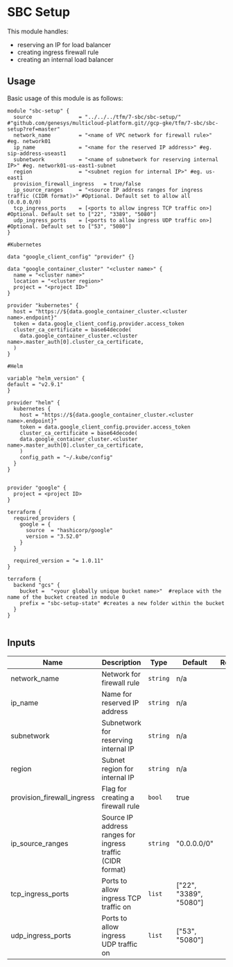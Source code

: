 # SBC Setup

This module handles:
- reserving an IP for load balancer
- creating ingress firewall rule
- creating an internal load balancer

## Usage

Basic usage of this module is as follows:

```hcl
module "sbc-setup" {
  source               = "../../../tfm/7-sbc/sbc-setup/" #"github.com/genesys/multicloud-platform.git//gcp-gke/tfm/7-sbc/sbc-setup?ref=master"
  network_name         = "<name of VPC network for firewall rule>" #eg. network01
  ip_name              = "<name for the reserved IP address>" #eg. sip-address-useast1
  subnetwork           = "<name of subnetwork for reserving internal IP>" #eg. network01-us-east1-subnet
  region               = "<subnet region for internal IP>" #eg. us-east1
  provision_firewall_ingress   = true/false
  ip_source_ranges     = "<source IP address ranges for ingress traffic (CIDR format)>" #Optional. Default set to allow all (0.0.0.0/0)
  tcp_ingress_ports    = [<ports to allow ingress TCP traffic on>] #Optional. Default set to ["22", "3389", "5080"]
  udp_ingress_ports    = [<ports to allow ingress UDP traffic on>] #Optional. Default set to ["53", "5080"]
}

#Kubernetes

data "google_client_config" "provider" {}

data "google_container_cluster" "<cluster name>" {
  name = "<cluster name>"
  location = "<cluster region>"
  project = "<project ID>"
}

provider "kubernetes" {
  host = "https://${data.google_container_cluster.<cluster name>.endpoint}"
  token = data.google_client_config.provider.access_token
  cluster_ca_certificate = base64decode(
    data.google_container_cluster.<cluster name>.master_auth[0].cluster_ca_certificate,
  ) 
}

#Helm

variable "helm_version" {
default = "v2.9.1"
}

provider "helm" {
  kubernetes {
    host = "https://${data.google_container_cluster.<cluster name>.endpoint}"
    token = data.google_client_config.provider.access_token
    cluster_ca_certificate = base64decode(
    data.google_container_cluster.<cluster name>.master_auth[0].cluster_ca_certificate,
    )
    config_path = "~/.kube/config"
  } 
}


provider "google" {
  project = <project ID>
}

terraform {
  required_providers {
    google = {
      source  = "hashicorp/google"
      version = "3.52.0"
    }
  }

  required_version = "= 1.0.11"
}

terraform {
  backend "gcs" {
    bucket =  "<your globally unique bucket name>"  #replace with the name of the bucket created in module 0
    prefix = "sbc-setup-state" #creates a new folder within the bucket
  }
}


```

## Inputs

| Name | Description | Type | Default | Required |
|------|-------------|------|---------|:--------:|
| network_name | Network for firewall rule | `string` | n/a | yes |
| ip_name | Name for reserved IP address | `string` | n/a | yes |
| subnetwork | Subnetwork for reserving internal IP | `string` | n/a | yes |
| region | Subnet region for internal IP | `string` | n/a | yes |
| provision_firewall_ingress | Flag for creating a firewall rule | `bool` | true | no |
| ip_source_ranges | Source IP address ranges for ingress traffic (CIDR format) | `string` | "0.0.0.0/0" | no |
| tcp_ingress_ports | Ports to allow ingress TCP traffic on | `list` | ["22", "3389", "5080"] | no |
| udp_ingress_ports | Ports to allow ingress UDP traffic on | `list` | ["53", "5080"] | no|